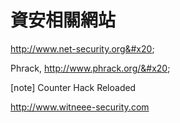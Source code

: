# 資安相關網站

http://www.net-security.org&#x20;

Phrack, http://www.phrack.org/&#x20;

\[note] Counter Hack Reloaded&#x20;

http://www.witneee-security.com
